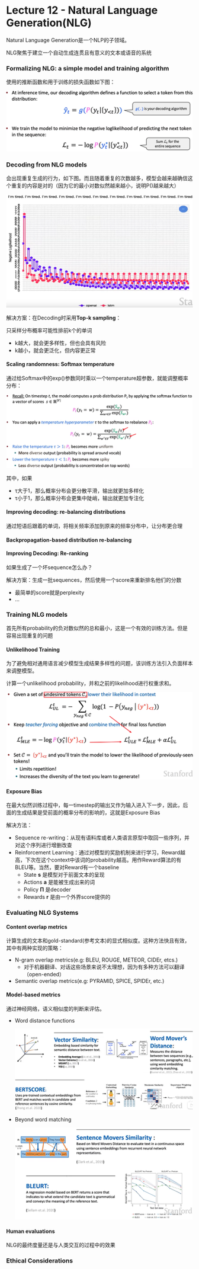 # Lecture 12 - Natural Language Generation(NLG)

Natural Language Generation是一个NLP的子领域。

NLG聚焦于建立一个自动生成连贯且有意义的文本或语音的系统

### Formalizing NLG: a simple model and training algorithm

使用的推断函数和用于训练的损失函数如下图：

![1704097492884](img/l12-NLG_basics.png)

### Decoding from NLG models

会出现重复生成的行为，如下图。而且随着重复的次数越多，模型会越来越确信这个重复的内容是对的（因为它的最小对数似然越来越小，说明P()越来越大）

![1704097894983](img/l12-Repetitive.png)

解决方案：在Decoding时采用**Top-k sampling**：

只采样分布概率可能性排前k个的单词

- k越大，就会更多样性，但也会具有风险
- k越小，就会更泛化，但内容更正常

#### Scaling randomness: Softmax temperature

通过给Softmax中的exp()参数同时乘以一个temperature超参数，就能调整概率分布：

![1704099437443](img/l12-temperature.png)

其中，如果 

- τ大于1，那么概率分布会更分散平滑，输出就更加多样化
- τ小于1，那么概率分布会更集中陡峭，输出就更加专注化

#### Improving decoding: re-balancing distributions

通过短语后跟着的单词，将相关频率添加到原来的频率分布中，让分布更合理

#### Backpropagation-based distribution re-balancing

#### Improving Decoding: Re-ranking

如果生成了一个坏sequence怎么办？

解决方案：生成一批sequences，然后使用一个score来重新排名他们的分数

- 最简单的score就是perplexity
- ...

### Training NLG models

首先所有probability的负对数似然的总和最小，这是一个有效的训练方法。但是容易出现重复的问题

#### Unlikelihood Training

为了避免相对通用语言减少模型生成结果多样性的问题，该训练方法引入负面样本来调整模型。

计算一个unlikelihood probability，并和之前的likelihood进行权重求和。

![1704104475411](img/l12-Natural_Language_Generation.png)

#### Exposure Bias

在最大似然训练过程中，每一timestep的输出又作为输入进入下一步，因此，后面的生成结果是受前面的概率分布的影响的，这就是Exposure Bias

解决方法：

- Sequence re-writing：从现有语料库或者人类语言原型中取回一些序列，并对这个序列进行增删改查 
- Reinforcement Learning：通过对模型的奖励机制来进行学习，Reward越高，下次在这个context中该词的probability越高。用作Reward算法的有BLEU等。当然，要对Reward有一个baseline
  - State **s** 是模型对于前面文本的呈现
  - Actions **a** 是能被生成出来的词
  - Policy **Π** 是decoder
  - Rewards **r** 是由一个外界score提供的

### Evaluating NLG Systems

#### Content overlap metrics

计算生成的文本和gold-standard(参考文本)的显式相似度。这种方法快且有效，其中有两种实现的策略：

- N-gram overlap metrics(e.g: BLEU, ROUGE, METEOR, CIDEr, etcs.)
  - 对于机器翻译、对话这些场景来说不太理想，因为有多种方法可以翻译（open-ended）
- Semantic overlap metrics(e.g: PYRAMID, SPICE, SPIDEr, etc.)

#### Model-based metrics

通过神经网络，语义相似度的判断来评估。

- Word distance functions

  ![1704105909587](img/l12-word_distance_functions.png)

- Beyond word matching

  ![1704105979479](img/l12-beyond_word_matching.png)

#### Human evaluations

NLG的最终度量还是与人类交互的过程中的效果

### Ethical Considerations

